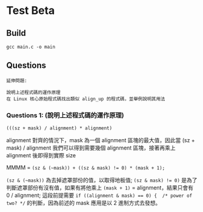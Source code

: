 # Test Beta

## Build

`gcc main.c -o main`

## Questions

```
延伸問題:

說明上述程式碼的運作原理
在 Linux 核心原始程式碼找出類似 align_up 的程式碼，並舉例說明其用法
```

### Questions 1: (說明上述程式碼的運作原理)

`(((sz + mask) / alignment) * alignment)`

alignment 對齊的情況下，mask 為一個 alignment 區塊的最大值，因此當 (sz + mask) / alignment 我們可以得到需要幾個 alignment 區塊，接著再乘上 alignment 後即得到實際 size 

MMMM = `(sz & (~mask)) + ((sz & mask) != 0) * (mask + 1);`

`(sz & (~mask))` 為去掉遮罩部份的值，以取得地板值; `(sz & mask) != 0)` 是為了判斷遮罩部份有沒有值，如果有將他乘上 `(mask + 1)` = alignment，結果只會有 0 / alignment;
這段前提需要 `if ((alignment & mask) == 0) {  /* power of two? */` 的判斷，因為前述的 mask 應用是以 2 進制方式去發想。

